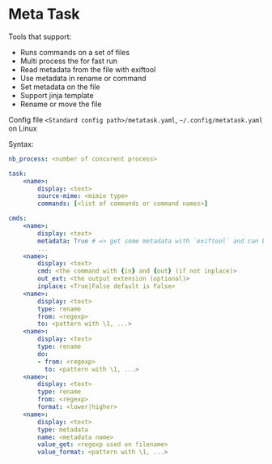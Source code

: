 # Meta Task

Tools that support:
- Runs commands on a set of files
- Multi process the for fast run
- Read metadata from the file with exiftool
- Use metadata in rename or command
- Set metadata on the file
- Support jinja template
- Rename or move the file

Config file `<Standard config path>/metatask.yaml`, `~/.config/metatask.yaml` on Linux

Syntax:
```yaml
nb_process: <number of concurent process>

task:
    <name>:
        display: <text>
        source-mime: <mimie type>
        commands: [<list of commands or command names>]

cmds:
    <name>:
        display: <text>
        metadata: True # => get some metadata with `exiftool` and can be used with python format syntax
        ...
    <name>:
        display: <text>
        cmd: <the command with {in} and {out} (if not inplace)>
        out_ext: <the output extension (optional)>
        inplace: <True|False default is False>
    <name>:
        display: <text>
        type: rename
        from: <regexp>
        to: <pattern with \1, ...>
    <name>:
        display: <text>
        type: rename
        do:
        - from: <regexp>
          to: <pattern with \1, ...>
    <name>:
        display: <text>
        type: rename
        from: <regexp>
        format: <lower|higher>
    <name>:
        display: <text>
        type: metadata
        name: <metadata name>
        value_get: <regexp used on filename>
        value_format: <pattern with \1, ...>
```
